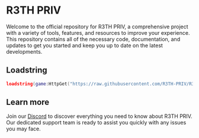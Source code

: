 # R3TH PRIV
Welcome to the official repository for R3TH PRIV, a comprehensive project with a variety of tools, features, and resources to improve your experience. This repository contains all of the necessary code, documentation, and updates to get you started and keep you up to date on the latest developments.

## Loadstring
```lua
loadstring(game:HttpGet("https://raw.githubusercontent.com/R3TH-PRIV/R3THPRIV/main/loader.lua"))()
```

## Learn more
Join our [Discord](https://github.com/R3TH-PRIV/R3THPRIV) to discover everything you need to know about R3TH PRIV. Our dedicated support team is ready to assist you quickly with any issues you may face.
